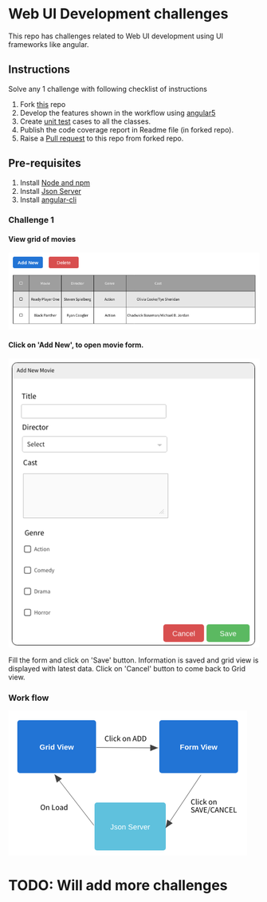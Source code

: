 # Web UI Development challenges
This repo has challenges related to Web UI development using UI frameworks like angular.

## Instructions 
Solve any 1 challenge with following checklist of instructions
1. Fork [this](https://github.com/programming-skill-tests/front-end) repo
2. Develop the features shown in the workflow using [angular5](https://angular.io/guide/quickstart)
3. Create [unit test](https://angular.io/guide/testing) cases to all the classes.
4. Publish the code coverage report in Readme file (in forked repo).
5. Raise a [Pull request](https://help.github.com/articles/creating-a-pull-request-from-a-fork/) to this repo from forked repo.

## Pre-requisites
1. Install [Node and npm](https://nodejs.org/en/download/)
2. Install [Json Server](https://github.com/typicode/json-server)
3. Install [angular-cli](https://cli.angular.io/)

### Challenge 1
#### View grid of movies
![Page-1](challenge1/page1.png)
#### Click on 'Add New', to open movie form.
![Page-2](challenge1/page2.png)

Fill the form and click on 'Save' button. Information is saved and grid view is displayed with latest data. Click on 'Cancel' button to come back to Grid view.

### Work flow
![Workflow](challenge1/workflow.png)

# TODO: Will add more challenges
